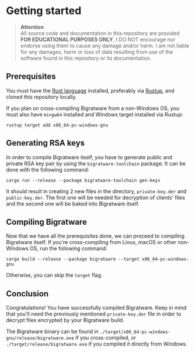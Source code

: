 # Getting started

> **Attention**  
> All source code and documentation in this repository are provided **FOR EDUCATIONAL PURPOSES ONLY**, I DO NOT encourage nor endorse using them to cause any damage and/or harm. I am not liable for any damages, harm or loss of data resulting from use of the software found in this repository or its documentation.

## Prerequisites
You must have the [Rust language](https://rust-lang.org) installed, preferably via [Rustup](https://rustup.rs), and cloned this repository locally.

If you plan on cross-compiling Bigratware from a non-Windows OS, you must also have `mingw64` installed and Windows target installed via Rustup:
```shell
rustup target add x86_64-pc-windows-gnu
```

## Generating RSA keys
In order to compile Bigratware itself, you have to generate public and private RSA key pair by using the `bigratware-toolchain` package. It can be done with the following command:
```shell
cargo run --release --package bigratware-toolchain gen-keys
```
It should result in creating 2 new files in the directory, `private-key.der` and `public-key.der`. The first one will be needed for decryption of clients' files and the second one will be baked into Bigratware itself.

## Compiling Bigratware
Now that we have all the prerequisites done, we can proceed to compiling Bigratware itself. If you're cross-compiling from Linux, macOS or other non-Windows OS, run the following command:
```shell
cargo build --release --package bigratware --target x86_64-pc-windows-gnu
```
Otherwise, you can skip the `target` flag.

## Conclusion
Congratulations! You have successfully compiled Bigratware. Keep in mind that you'll need the previously mentioned `private-key.der` file in order to decrypt files encrypted by your Bigratware build.

The Bigratware binary can be found in `./target/x86_64-pc-windows-gnu/release/bigratware.exe` if you cross-compiled, or `./target/release/bigratware.exe` if you compiled it directly from Windows.
